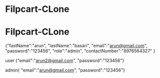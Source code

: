 # Filpcart-CLone

# Filpcart-CLone

{"fastName":"arun",
"lastName":"basari",
"email":"arun@gmail.com",
"password":"123456",
"role":"admin",
"contactNumber":"8976564327"
}

user
{"email":"arun2@gmail.com",
"password":"123456"}


admin{
"email":"arun@gmail.com",
"password":"123456"}
